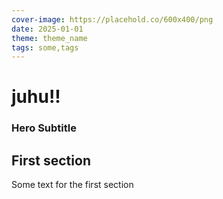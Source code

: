 ```yaml
---
cover-image: https://placehold.co/600x400/png
date: 2025-01-01
theme: theme_name
tags: some,tags
---
```


# juhu!! <!--{ as="img" mode="hero" src="https://placehold.co/600x400/png" }-->
### Hero Subtitle <!--{ style="font-size:1.5rem;opacity:0.7;margin-top:1rem;" }-->

## First section

Some text for the first section